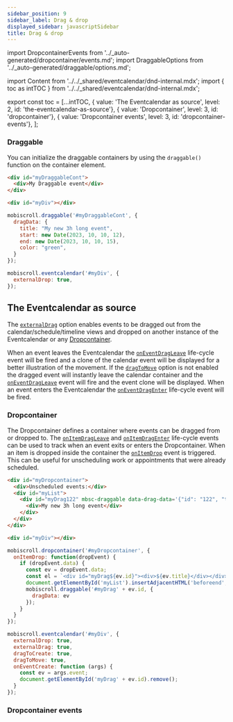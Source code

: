 ```yaml
---
sidebar_position: 9
sidebar_label: Drag & drop
displayed_sidebar: javascriptSidebar
title: Drag & drop
---
```


import DropcontainerEvents from '../_auto-generated/dropcontainer/events.md';
import DraggableOptions from '../_auto-generated/draggable/options.md';

import Content from '../../_shared/eventcalendar/dnd-internal.mdx';
import { toc as intTOC } from '../../_shared/eventcalendar/dnd-internal.mdx';

export const toc = [...intTOC,
  { value: 'The Eventcalendar as source', level: 2, id: 'the-eventcalendar-as-source'},
  { value: 'Dropcontainer', level: 3, id: 'dropcontainer'},
  { value: 'Dropcontainer events', level: 3, id: 'dropcontainer-events'},
];

<Content />

<h3 id="draggable">Draggable</h3>

You can initialize the draggable containers by using the `draggable()` function on the container element.

```html
<div id="myDraggableCont">
  <div>My Draggable event</div>
</div>

<div id="myDiv"></div>
```
```js
mobiscroll.draggable('#myDraggableCont', {
  dragData: {
    title: "My new 3h long event",
    start: new Date(2023, 10, 10, 12),
    end: new Date(2023, 10, 10, 15),
    color: "green",
  }
});

mobiscroll.eventcalendar('#myDiv', {
  externalDrop: true,
});
```

<div className="option-list">
  <DraggableOptions />
</div>

<h2 id="the-eventcalendar-as-source">The Eventcalendar as source</h2>

The [`externalDrag`](./api#opt-externalDrag) option enables events to be dragged out from the calendar/schedule/timeline views and dropped on another instance of the Eventcalendar or any [Dropcontainer](#dropcontainer).

When an event leaves the Eventcalendar the [`onEventDragLeave`](./api#event-onEventDragLeave) life-cycle event will be fired and a clone of the calendar event will be displayed for a better illustration of the movement. If the [`dragToMove`](./api#opt-dragToMove) option is not enabled the dragged event will instantly leave the calendar container and the [`onEventDragLeave`](./api#event-onEventDragLeave) event will fire and the event clone will be displayed. When an event enters the Eventcalendar the [`onEventDragEnter`](./api#event-onEventDragEnter) life-cycle event will be fired.


<h3 id="dropcontainer">Dropcontainer</h3>

The Dropcontainer defines a container where events can be dragged from or dropped to. The [`onItemDragLeave`](#event-onItemDragLeave) and [`onItemDragEnter`](#event-onItemDragEnter) life-cycle events can be used to track when an event exits or enters the Dropcontainer. When an item is dropped inside the container the [`onItemDrop`](#event-onItemDrop) event is triggered. This can be useful for unscheduling work or appointments that were already scheduled.

```html
<div id="myDropcontainer">
  <div>Unscheduled events:</div>
  <div id="myList">
    <div id="myDrag122" mbsc-draggable data-drag-data='{"id": "122", "title": "My new 3h long event"}'>
      <div>My new 3h long event</div>
    </div>
  </div>
</div>

<div id="myDiv"></div>
```
```js
mobiscroll.dropcontainer('#myDropcontainer', {
  onItemDrop: function(dropEvent) {
    if (dropEvent.data) {
      const ev = dropEvent.data;
      const el = `<div id="myDrag${ev.id}"><div>${ev.title}</div></div>`;
      document.getElementById('myList').insertAdjacentHTML('beforeend', el);
      mobiscroll.draggable('#myDrag' + ev.id, {
        dragData: ev
      });
    }
  }
});

mobiscroll.eventcalendar('#myDiv', {
  externalDrop: true,
  externalDrag: true,
  dragToCreate: true,
  dragToMove: true,
  onEventCreate: function (args) {
    const ev = args.event;
    document.getElementById('myDrag' + ev.id).remove();
  }
});
```

<h3 id="dropcontainer-events">Dropcontainer events</h3>

<div className="option-list">

<DropcontainerEvents />

</div>